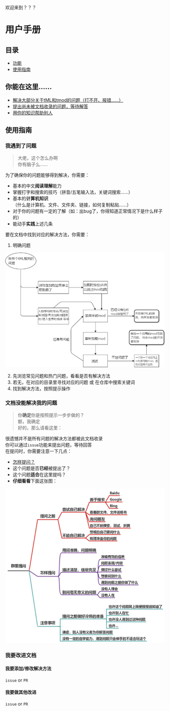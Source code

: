 欢迎来到？？？
# 用户手册

## 目录
- [功能](#你能在这里……)
- [使用指南](#使用指南)

## 你能在这里……
- [解决大部分关于tML和tmod的问题（打不开、报错……）](#我遇到了问题)
- [提出尚未被文档收录的问题，等待解答](#文档没能解决我的问题)
- [用你的知识帮助别人](#我要改进文档)

## 使用指南

### 我遇到了问题

>大佬，这个怎么办啊  
>你有脑子么……

为了确保你的问题能够得到解决，你需要：

- 基本的中文**阅读理解**能力
- 掌握打字和搜索的技巧（拼音/五笔输入法，关键词搜索……）
- 基本的**计算机知识**（什么是计算机、文件、文件夹、链接，如何复制粘贴……）
- 对于你的问题有一定的了解（如：出bug了，你得知道正常情况下是什么样子的）
- 能动手**实践**上述几条

要在文档中找到对应的解决方法，你需要：

1. 明确问题

![明确问题][HowToDetermineIssues]

2. 先浏览常见问题和热门问题，看看是否有解决方法
3. 若无，在对应的目录里寻找对应的问题 或 在仓库中搜索关键词
4. 找到解决方法，按照提示操作

### 文档没能解决我的问题

>你**确定**你是按照提示一步步做的？  
>额，我确定  
>好的，那么请看这里：

很遗憾并不是所有问题的解决方法都被此文档收录  
你可以通过`issue`功能来提出问题，等待回答  
在提问时，你需要注意一下几点：

- [怎样提问？][HTAQTSW]
- 这个问题是否**已经**被提出了？
- 这个问题**适合**在这里提吗？
- **仔细看看**下面这张图：

![如何在群里提问][AQIGC]

### 我要改进文档

#### 我要添加/修改解决方法

`issue` or `PR`

#### 我要做其他改进

`issue` or `PR`


[HowToDetermineIssues]: Assets/README/HowToDetermineIssues_cn.png
[HTAQTSW]: https://github.com/ryanhanwu/How-To-Ask-Questions-The-Smart-Way/blob/main/README-zh_CN.md
[AQIGC]: Assets/README/AskQuestionsInQroupChats_cn.jpg
